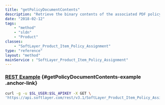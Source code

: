 ```yaml
---
title: "getPolicyDocumentContents"
description: "Retrieve the binary contents of the associated PDF policy document. "
date: "2018-02-12"
tags:
    - "method"
    - "sldn"
    - "Product"
classes:
    - "SoftLayer_Product_Item_Policy_Assignment"
type: "reference"
layout: "method"
mainService : "SoftLayer_Product_Item_Policy_Assignment"
---
```


### [REST Example](#getPolicyDocumentContents-example) <a href="/article/rest/"><i class="fas fa-question"></i></a> {#getPolicyDocumentContents-example .anchor-link} 
```bash
curl -g -u $SL_USER:$SL_APIKEY -X GET \
'https://api.softlayer.com/rest/v3.1/SoftLayer_Product_Item_Policy_Assignment/{SoftLayer_Product_Item_Policy_AssignmentID}/getPolicyDocumentContents'
```
